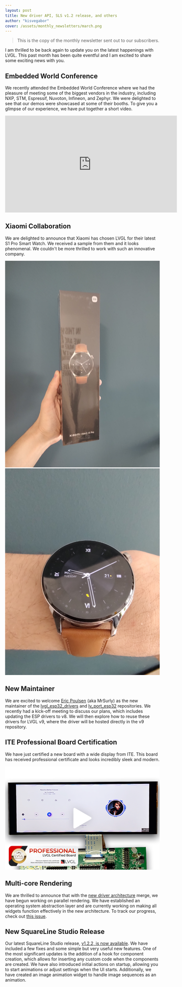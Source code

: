 ```yaml
---
layout: post
title: New driver API, SLS v1.2 release, and others
author: "kisvegabor"
cover: /assets/monthly_newsletters/march.png
---
```


> This is the copy of the monthly newsletter sent out to our subscribers. 


I am thrilled to be back again to update you on the latest happenings with LVGL. This past month has been quite eventful and I am excited to share some exciting news with you.
 

## Embedded World Conference
We recently attended the Embedded World Conference where we had the pleasure of meeting some of the biggest vendors in the industry, including NXP, STM, Espressif, Nuvoton, Infineon, and Zephyr. We were delighted to see that our demos were showcased at some of their booths. To give you a glimpse of our experience, we have put together a short video.

 
<iframe width="560" height="315" src="https://www.youtube.com/embed/Ey2zkG55fZI" title="YouTube video player" frameborder="0" allow="accelerometer; autoplay; clipboard-write; encrypted-media; gyroscope; picture-in-picture; web-share" allowfullscreen></iframe>

## Xiaomi Collaboration
We are delighted to announce that Xiaomi has chosen LVGL for their latest S1 Pro Smart Watch. We received a sample from them and it looks phenomenal. We couldn't be more thrilled to work with such an innovative company.

![Xiaomi S1 Pro in the box (powered by LVGL)](/assets/monthly_newsletters/s1_pro_1.jpg)
![Xiaomi S1 Pro (powered by LVGL)](/assets/monthly_newsletters/s1_pro_2.jpg)

## New Maintainer
We are excited to welcome [Eric Poulsen](https://github.com/MrSurly) (aka MrSurly) as the new maintainer of the [lvgl_esp32_drivers](https://github.com/lvgl/lvgl_esp32_drivers/) and [lv_port_esp32](https://github.com/lvgl/lv_port_esp32) repositories. We recently had a kick-off meeting to discuss our plans, which includes updating the ESP drivers to v8. We will then explore how to reuse these drivers for LVGL v9, where the driver will be hosted directly in the v9 repository.


## ITE Professional Board Certification
We have just certified a new board with a wide display from ITE. This board has received professional certificate and looks incredibly sleek and modern.

[![IT986x_EVB LVGL board certification](/assets/monthly_newsletters/IT986x_EVB.png)](https://blog.lvgl.io/2023-03-17/it986x-evb-review)

## Multi-core Rendering
We are thrilled to announce that with the [new driver architecture](https://github.com/lvgl/lvgl/issues/4011) merge, we have begun working on parallel rendering. We have established an operating system abstraction layer and are currently working on making all widgets function effectively in the new architecture. To track our progress, check out [this issue](https://github.com/lvgl/lvgl/issues/4016).

## New SquareLine Studio Release
Our latest SquareLine Studio release, [v1.2.2, is now available](https://forum.squareline.io/t/v1-2-2-is-released/1024/3). We have included a few fixes and some simple but very useful new features. One of the most significant updates is the addition of a hook for component creation, which allows for inserting any custom code when the components are created. We have also introduced initial actions on startup, allowing you to start animations or adjust settings when the UI starts. Additionally, we have created an image animation widget to handle image sequences as an animation.


